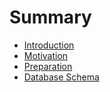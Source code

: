 # Summary

* [Introduction](README.md)
* [Motivation](motivation/README.md)
* [Preparation](preparation.md)
* [Database Schema](database_schema.md)

